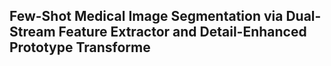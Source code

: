 ## Few-Shot Medical Image Segmentation via Dual-Stream Feature  Extractor and Detail-Enhanced Prototype Transforme
